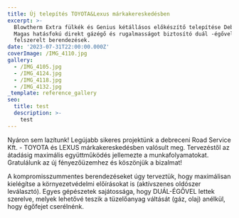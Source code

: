 ```yaml
---
title: Új telepítés TOYOTA&Lexus márkakereskedésben
excerpt: >-
  Blowtherm Extra fülkék és Genius kétállásos előkészítő telepítése Debrecenben.
  Magas hatásfokú direkt gázégő és rugalmasságot biztosító duál -égővel
  felszerelt berendezések.
date: '2023-07-31T22:00:00.000Z'
coverImage: /IMG_4110.jpg
gallery:
  - /IMG_4105.jpg
  - /IMG_4124.jpg
  - /IMG_4118.jpg
  - /IMG_4132.jpg
_template: reference_gallery
seo:
  title: test
  description: >-
    test
---
```



Nyáron sem lazítunk! Legújabb sikeres projektünk a debreceni
Road Service Kft. - TOYOTA és LEXUS márkakereskedésben valósult meg.
Tervezéstől az átadásig maximális együttműködés jellemezte a munkafolyamatokat.
Gratulálunk az új fényezőüzemhez és köszönjük a bizalmat!

A kompromisszummentes berendezéseket úgy terveztük, hogy
maximálisan kielégítse a környezetvédelmi előírásokat is (aktívszenes oldószer
leválasztó). Egyes gépészetek sajátossága, hogy DUÁL-ÉGŐVEL lettek szerelve,
melyek lehetővé teszik a tüzelőanyag váltását (gáz, olaj) anélkül, hogy
égőfejet cserélnénk.
